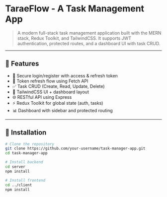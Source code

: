 # TaraeFlow - A Task Management App

> A modern full-stack task management application built with the MERN stack, Redux Toolkit, and TailwindCSS. It supports JWT authentication, protected routes, and a dashboard UI with task CRUD.

---

## 🚀 Features

- 🔐 Secure login/register with access & refresh token
- 🔄 Token refresh flow using Fetch API
- ✅ Task CRUD (Create, Read, Update, Delete)
- 🎨 TailwindCSS UI + dashboard layout
- 🌐 RESTful API using Express
- ⚡ Redux Toolkit for global state (auth, tasks)
- 📊 Dashboard with sidebar and protected routing

---

## 🔧 Installation

```bash
# Clone the repository
git clone https://github.com/your-username/task-manager-app.git
cd task-manager-app

# Install backend
cd server
npm install

# Install frontend
cd ../client
npm install
